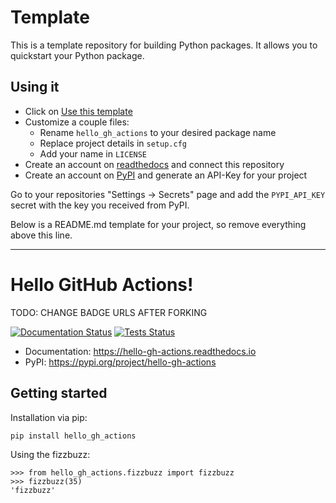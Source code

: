 # Template

This is a template repository for building Python packages. It allows you to quickstart
your Python package.

## Using it

- Click on [Use this template](https://github.com/soerface/template-flask-bootstrap/generate)
- Customize a couple files:
  - Rename `hello_gh_actions` to your desired package name
  - Replace project details in `setup.cfg`
  - Add your name in `LICENSE`
- Create an account on [readthedocs](https://readthedocs.org/) and connect this repository
- Create an account on [PyPI](https://pypi.org) and generate an API-Key for your project

Go to your repositories "Settings -> Secrets" page and add the `PYPI_API_KEY` secret with the key you received from PyPI.

Below is a README.md template for your project, so remove everything above this line.

---

# Hello GitHub Actions!

TODO: CHANGE BADGE URLS AFTER FORKING

[![Documentation Status](https://readthedocs.org/projects/hello-gh-actions/badge/?version=latest)](https://hello-gh-actions.readthedocs.io/en/latest/?badge=latest)
[![Tests Status](https://github.com/soerface/template-python-package/workflows/CI/badge.svg)](https://github.com/soerface/template-python-package/actions?query=workflow%3ACI)

- Documentation: https://hello-gh-actions.readthedocs.io
- PyPI: https://pypi.org/project/hello-gh-actions

## Getting started

Installation via pip:

    pip install hello_gh_actions
    
Using the fizzbuzz:

    >>> from hello_gh_actions.fizzbuzz import fizzbuzz
    >>> fizzbuzz(35)
    'fizzbuzz'
